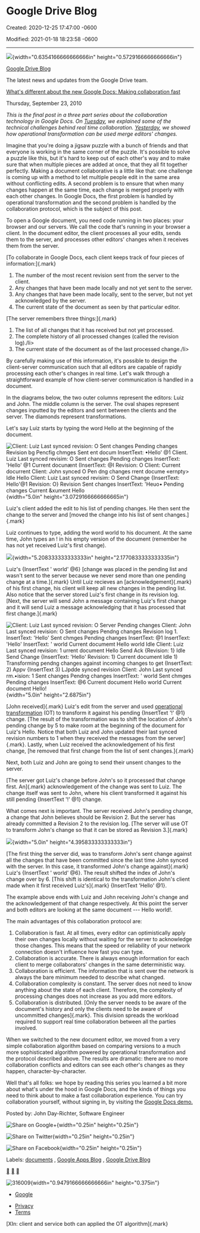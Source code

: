 # Google Drive Blog

Created: 2020-12-25 17:47:00 -0600

Modified: 2021-01-18 18:23:58 -0600

---

![](../../media/Memeory-Google-Doc-Google-Drive-Blog-image1.png){width="0.6354166666666666in" height="0.5729166666666666in"}



[Google Drive Blog](https://drive.googleblog.com/)

The latest news and updates from the Google Drive team.

[What's different about the new Google Docs: Making collaboration fast](https://drive.googleblog.com/2010/09/whats-different-about-new-google-docs.html)

Thursday, September 23, 2010

*This is the final post in a three part series about the collaboration technology in Google Docs. On [Tuesday](http://googledocs.blogspot.com/2010/09/whats-different-about-new-google-docs.html), we explained some of the technical challenges behind real time collaboration. [Yesterday](http://googledocs.blogspot.com/2010/09/whats-different-about-new-google-docs_22.html), we showed how operational transformation can be used merge editors' changes.*



Imagine that you're doing a jigsaw puzzle with a bunch of friends and that everyone is working in the same corner of the puzzle. It's possible to solve a puzzle like this, but it's hard to keep out of each other's way and to make sure that when multiple pieces are added at once, that they all fit together perfectly. Making a document collaborative is a little like that: one challenge is coming up with a method to let multiple people edit in the same area without conflicting edits. A second problem is to ensure that when many changes happen at the same time, each change is merged properly with each other changes. In Google Docs, the first problem is handled by operational transformation and the second problem is handled by the collaboration protocol, which is the subject of this post.



To open a Google document, you need code running in two places: your browser and our servers. We call the code that's running in your browser a client. In the document editor, the client processes all your edits, sends them to the server, and processes other editors' changes when it receives them from the server.



[To collaborate in Google Docs, each client keeps track of four pieces of information:]{.mark}

1.  The number of the most recent revision sent from the server to the client.
2.  Any changes that have been made locally and not yet sent to the server.
3.  Any changes that have been made locally, sent to the server, but not yet acknowledged by the server.
4.  The current state of the document as seen by that particular editor.

[The server remembers three things:]{.mark}

1.  The list of all changes that it has received but not yet processed.
2.  The complete history of all processed changes (called the revision log)./li>
3.  The current state of the document as of the last processed change./li>

By carefully making use of this information, it's possible to design the client-server communication such that all editors are capable of rapidly processing each other's changes in real time. Let's walk through a straightforward example of how client-server communication is handled in a document.



In the diagrams below, the two outer columns represent the editors: Luiz and John. The middle column is the server. The oval shapes represent changes inputted by the editors and sent between the clients and the server. The diamonds represent transformations.



Let's say Luiz starts by typing the word Hello at the beginning of the document.



![Client: Luiz Last synced revision: O Sent changes Pending changes Revision bg Pencfig chmges Sent ent docum InsertText: •Hello' @1 Client. Luiz Last synced revisim: O Sent changes Pending changes InsertText: 'Hello' @1 Current docunænt (InsertText: @I Revision: O Client: Current docurrent Client: John synced O Pen dng changes rrent docume «ernpty> Idle Hello Client: Luiz Last synced revisim: O Send Change {InsertText: Hello'@1 Revision: O} Revision Sent changes InsertText: 'Heuo• Pending changes Current &xument Hello ](../../media/Memeory-Google-Doc-Google-Drive-Blog-image2.png){width="5.0in" height="3.0729166666666665in"}

Luiz's client added the edit to his list of pending changes. He then sent the change to the server and [moved the change into his list of sent changes.]{.mark}



Luiz continues to type, adding the word world to his document. At the same time, John types an ! in his empty version of the document (remember he has not yet received Luiz's first change).

![](../../media/Memeory-Google-Doc-Google-Drive-Blog-image3.png){width="5.208333333333333in" height="2.1770833333333335in"}

Luiz's {InsertText ' world' @6} [change was placed in the pending list and wasn't sent to the server because we never send more than one pending change at a time.]{.mark} Until Luiz recieves an [acknowledgement]{.mark} of his first change, his client will keep all new changes in the pending list. Also notice that the server stored Luiz's first change in its revision log. [Next, the server will send John a message containing Luiz's first change and it will send Luiz a message acknowledging that it has processed that first change.]{.mark}

![Client: Luiz Last synced revision: O Server Pending changes Client: John Last synced revision: O Sent changes Pendng changes Revision log 1. InsertText: 'Hello' Sent chmges Pending changes InsertText: @1 InsertText: 'Hello' InsertText: ' world Current documemt Hello world Idle Client: Luiz Last synced revision: 1 urrent document Hello Send Ack {Revision: 1} Idle Send Change {InsertText: 'Hello' Revision: 1} Current document Idle 1) Transforming pendng changes against incoming changes to get (InsertText: 2) Appv {InsertText 3) LJpdde synced revision Client: John Last synced rm.•ision: 1 Sent changes Pendng changes InsertText: ' world Sent chmges Pending changes InsertText: @6 Current document Hello world Current document Hello! ](../../media/Memeory-Google-Doc-Google-Drive-Blog-image4.png){width="5.0in" height="2.6875in"}

[John received]{.mark} Luiz's edit from the server and used [operational transformation](http://googledocs.blogspot.com/2010/09/whats-different-about-new-google-docs_22.html) (OT) to transform it against his pending {InsertText '!' @1} change. [The result of the transformation was to shift the location of John's pending change by 5 to make room at the beginning of the document for Luiz's Hello. Notice that both Luiz and John updated their last synced revision numbers to 1 when they received the messages from the server]{.mark}. Lastly, when Luiz received the acknowledgement of his first change, [he removed that first change from the list of sent changes.]{.mark}



Next, both Luiz and John are going to send their unsent changes to the server.



[The server got Luiz's change before John's so it processed that change first. An]{.mark} acknowledgement of the change was sent to Luiz. The change itself was sent to John, where his client transformed it against his still pending {InsertText '!' @1} change.



What comes next is important. The server received John's pending change, a change that John believes should be Revision 2. But the server has already committed a Revision 2 to the revision log. [The server will use OT to transform John's change so that it can be stored as Revision 3.]{.mark}

![](../../media/Memeory-Google-Doc-Google-Drive-Blog-image5.png){width="5.0in" height="4.395833333333333in"}

[The first thing the server did, was to transform John's sent change against all the changes that have been committed since the last time John synced with the server. In this case, it transformed John's change against]{.mark} Luiz's {InsertText ' world' @6}. The result shifted the index of John's change over by 6. [This shift is identical to the transformation John's client made when it first received Luiz's]{.mark} {InsertText 'Hello' @1}.



The example above ends with Luiz and John receiving John's change and the acknowledgement of that change respectively. At this point the server and both editors are looking at the same document --- Hello world!.



The main advantages of this collaboration protocol are:

1.  Collaboration is fast. At all times, every editor can optimistically apply their own changes locally without waiting for the server to acknowledge those changes. This means that the speed or reliability of your network connection doesn't influence how fast you can type.
2.  Collaboration is accurate. There is always enough information for each client to merge collaborators' changes in the same deterministic way.
3.  Collaboration is efficient. The information that is sent over the network is always the bare minimum needed to describe what changed.
4.  Collaboration complexity is constant. The server does not need to know anything about the state of each client. Therefore, the complexity of processing changes does not increase as you add more editors.
5.  Collaboration is distributed. [Only the server needs to be aware of the document's history and only the clients need to be aware of uncommitted changes]{.mark}. This division spreads the workload required to support real time collaboration between all the parties involved.

When we switched to the new document editor, we moved from a very simple collaboration algorithm based on comparing versions to a much more sophisticated algorithm powered by operational transformation and the protocol described above. The results are dramatic: there are no more collaboration conflicts and editors can see each other's changes as they happen, character-by-character.



Well that's all folks: we hope by reading this series you learned a bit more about what's under the hood in Google Docs, and the kinds of things you need to think about to make a fast collaboration experience. You can try collaboration yourself, without signing in, by visiting the [Google Docs demo.](http://docs.google.com/demo)

Posted by: John Day-Richter, Software Engineer

![Share on Google+](../../media/Memeory-Google-Doc-Google-Drive-Blog-image6.png){width="0.25in" height="0.25in"}



![Share on Twitter](../../media/Memeory-Google-Doc-Google-Drive-Blog-image7.png){width="0.25in" height="0.25in"}



![Share on Facebook](../../media/Memeory-Google-Doc-Google-Drive-Blog-image8.png){width="0.25in" height="0.25in"}

Labels: [documents](https://drive.googleblog.com/search/label/documents) , [Google Apps Blog](https://drive.googleblog.com/search/label/Google%20Apps%20Blog) , [Google Drive Blog](https://drive.googleblog.com/search/label/Google%20Drive%20Blog)

[](https://drive.googleblog.com/) [](https://drive.googleblog.com/2010/09/import-your-files-many-different-ways.html) [](https://drive.googleblog.com/2010/09/whats-different-about-new-google-docs_22.html)

![316009 ](../../media/Memeory-Google-Doc-Google-Drive-Blog-image9.png){width="0.9479166666666666in" height="0.375in"}

- [Google](https://www.google.com/)

<!-- -->
- [Privacy](https://www.google.com/policies/privacy/)
- [Terms](https://www.google.com/policies/terms/)









[XIn: client and service both can applied the OT algorithm]{.mark}









